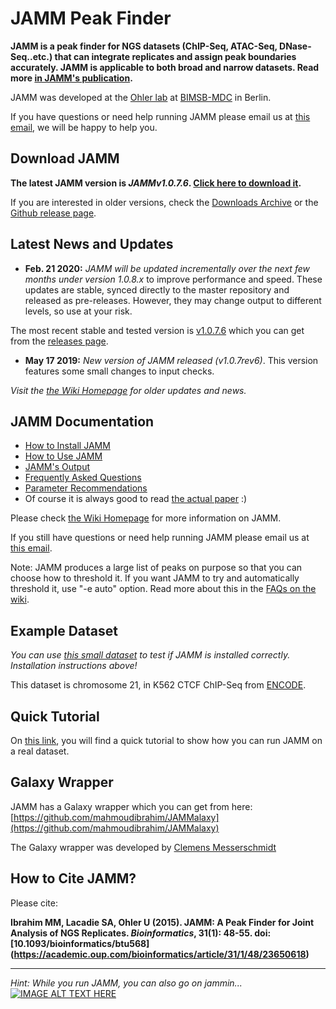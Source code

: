 JAMM Peak Finder
======

**JAMM is a peak finder for NGS datasets (ChIP-Seq, ATAC-Seq, DNase-Seq..etc.) that can integrate replicates and assign peak boundaries accurately. JAMM is applicable to both broad and narrow datasets. Read more [in JAMM's publication](https://academic.oup.com/bioinformatics/article/31/1/48/2365061).** 

JAMM was developed at the [Ohler lab](http://ohlerlab.mdc-berlin.net/) at [BIMSB-MDC](https://www.mdc-berlin.de/bimsb) in Berlin.

If you have questions or need help running JAMM please email us at [this email](http://scr.im/jammpro), we will be happy to help you.



Download JAMM
------

**The latest JAMM version is _JAMMv1.0.7.6_. [Click here to download it](https://github.com/mahmoudibrahim/JAMM/archive/JAMMv1.0.7.6.zip).**

If you are interested in older versions, check the [Downloads Archive](https://github.com/mahmoudibrahim/JAMM/wiki/JAMM-Downloads-Archive) or the [Github release page](https://github.com/mahmoudibrahim/JAMM/releases). 



Latest News and Updates
------

* **Feb. 21 2020:** *JAMM will be updated incrementally over the next few months under version 1.0.8.x* to improve performance and speed. These updates are stable, synced directly to the master repository and released as pre-releases. However, they may change output to different levels, so use at your risk.

The most recent stable and tested version is [v1.0.7.6](https://github.com/mahmoudibrahim/JAMM/archive/JAMMv1.0.7.6.zip) which you can get from the [releases page](https://github.com/mahmoudibrahim/JAMM/releases).

* **May 17 2019:** *New version of JAMM released (v1.0.7rev6)*. This version features some small changes to input checks.

_Visit the [the Wiki Homepage](https://github.com/mahmoudibrahim/JAMM/wiki) for older updates and news._



JAMM Documentation
------

 * [How to Install JAMM](https://github.com/mahmoudibrahim/JAMM/wiki/Installing-JAMM)
 * [How to Use JAMM](https://github.com/mahmoudibrahim/JAMM/wiki/Usage)
 * [JAMM's Output](https://github.com/mahmoudibrahim/JAMM/wiki/JAMM%27s-Output)
 * [Frequently Asked Questions](https://github.com/mahmoudibrahim/JAMM/wiki/Frequently-Asked-Questions)
 * [Parameter Recommendations](https://github.com/mahmoudibrahim/JAMM/wiki/JAMM-Parameter-Recommendation)
 * Of course it is always good to read [the actual paper](https://academic.oup.com/bioinformatics/article/31/1/48/2365061) :)

Please check [the Wiki Homepage](https://github.com/mahmoudibrahim/JAMM/wiki) for more information on JAMM. 

If you still have questions or need help running JAMM please email us at [this email](http://www.google.com/recaptcha/mailhide/d?k=01vPijd2GG0LEbZV2NyE_rSA==&c=49GEiFp47dZQV_120clczwxYcP3tQ98VWBJtNl6_dBw=).

Note: JAMM produces a large list of peaks on purpose so that you can choose how to threshold it. If you want JAMM to try and automatically threshold it, use "-e auto" option. Read more about this in the [FAQs on the wiki](https://github.com/mahmoudibrahim/JAMM/wiki/Frequently-Asked-Questions).


Example Dataset
------

*You can use [this small dataset](https://drive.google.com/file/d/0B8nxBVNVchN9cFFzQnQxMnNQUjQ/edit?usp=sharing) to test if JAMM is installed correctly. Installation instructions above!*

This dataset is chromosome 21, in K562 CTCF ChIP-Seq from [ENCODE](https://genome.ucsc.edu/ENCODE/).



Quick Tutorial
------

On [this link](https://github.com/mahmoudibrahim/JAMM/wiki/Basic-Tutorial), you will find a quick tutorial to show how you can run JAMM on a real dataset.


Galaxy Wrapper
------
JAMM has a Galaxy wrapper which you can get from here: [https://github.com/mahmoudibrahim/JAMMalaxy](https://github.com/mahmoudibrahim/JAMMalaxy)

The Galaxy wrapper was developed by [Clemens Messerschmidt](https://github.com/messersc)


How to Cite JAMM?
------

Please cite:

**Ibrahim MM, Lacadie SA, Ohler U (2015). JAMM: A Peak Finder for Joint Analysis of NGS Replicates. _Bioinformatics_, 31(1): 48-55. doi: [10.1093/bioinformatics/btu568] (https://academic.oup.com/bioinformatics/article/31/1/48/23650618)**


---

*Hint: While you run JAMM, you can also go on jammin...*
[![IMAGE ALT TEXT HERE](http://img.youtube.com/vi/HSs1HgM0Wos/0.jpg)](http://www.youtube.com/watch?v=HSs1HgM0Wos)
